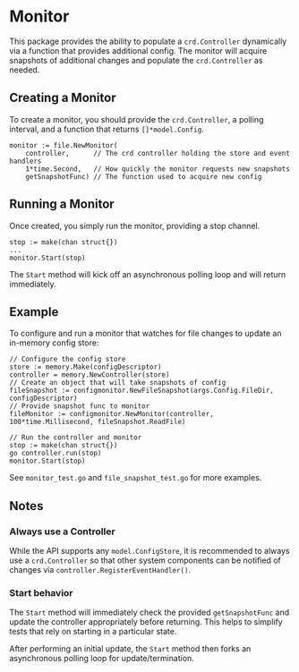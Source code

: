 # Monitor

This package provides the ability to populate a `crd.Controller` dynamically via a function that provides
additional config. The monitor will acquire snapshots of additional changes and populate the `crd.Controller`
as needed.

## Creating a Monitor

To create a monitor, you should provide the `crd.Controller`, a polling interval, and
a function that returns `[]*model.Config`.

```golang
monitor := file.NewMonitor(
    controller,      // The crd controller holding the store and event handlers
    1*time.Second,   // How quickly the monitor requests new snapshots
    getSnapshotFunc) // The function used to acquire new config
```

## Running a Monitor

Once created, you simply run the monitor, providing a stop channel.

```golang
stop := make(chan struct{})
...
monitor.Start(stop)
```

The `Start` method will kick off an asynchronous polling loop and will return immediately.

## Example

To configure and run a monitor that watches for file changes to update an in-memory config store:

```golang
// Configure the config store
store := memory.Make(configDescriptor)
controller = memory.NewController(store)
// Create an object that will take snapshots of config
fileSnapshot := configmonitor.NewFileSnapshot(args.Config.FileDir, configDescriptor)
// Provide snapshot func to monitor
fileMonitor := configmonitor.NewMonitor(controller, 100*time.Millisecond, fileSnapshot.ReadFile)

// Run the controller and monitor
stop := make(chan struct{})
go controller.run(stop)
monitor.Start(stop)
```

See `monitor_test.go` and `file_snapshot_test.go` for more examples.

## Notes

### Always use a Controller

While the API supports any `model.ConfigStore`, it is recommended to always use a `crd.Controller` so that other
system components can be notified of changes via `controller.RegisterEventHandler()`.

### Start behavior

The `Start` method will immediately check the provided `getSnapshotFunc` and update the controller appropriately
before returning. This helps to simplify tests that rely on starting in a particular state.

After performing an initial update, the `Start` method then forks an asynchronous polling loop for update/termination.
